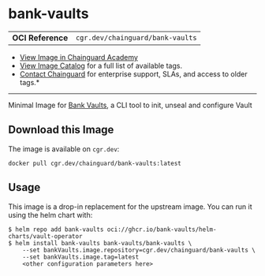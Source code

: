 <!--monopod:start-->
# bank-vaults
| | |
| - | - |
| **OCI Reference** | `cgr.dev/chainguard/bank-vaults` |


* [View Image in Chainguard Academy](https://edu.chainguard.dev/chainguard/chainguard-images/reference/bank-vaults/overview/)
* [View Image Catalog](https://console.enforce.dev/images/catalog) for a full list of available tags.
* [Contact Chainguard](https://www.chainguard.dev/chainguard-images) for enterprise support, SLAs, and access to older tags.*

---
<!--monopod:end-->

<!--overview:start-->
Minimal Image for [Bank Vaults](https://bank-vaults.dev/), a CLI tool to init, unseal and configure Vault 
<!--overview:end-->

<!--getting:start-->
## Download this Image
The image is available on `cgr.dev`:

```
docker pull cgr.dev/chainguard/bank-vaults:latest
```
<!--getting:end-->

<!--body:start-->
## Usage

This image is a drop-in replacement for the upstream image.
You can run it using the helm chart with:

```shell
$ helm repo add bank-vaults oci://ghcr.io/bank-vaults/helm-charts/vault-operator
$ helm install bank-vaults bank-vaults/bank-vaults \
    --set bankVaults.image.repository=cgr.dev/chainguard/bank-vaults \
    --set bankVaults.image.tag=latest
    <other configuration parameters here>
```
<!--body:end-->
